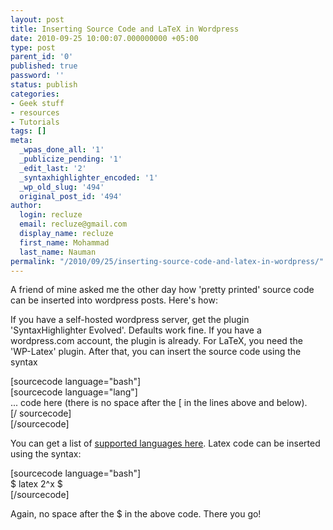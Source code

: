 ```yaml
---
layout: post
title: Inserting Source Code and LaTeX in Wordpress
date: 2010-09-25 10:00:07.000000000 +05:00
type: post
parent_id: '0'
published: true
password: ''
status: publish
categories:
- Geek stuff
- resources
- Tutorials
tags: []
meta:
  _wpas_done_all: '1'
  _publicize_pending: '1'
  _edit_last: '2'
  _syntaxhighlighter_encoded: '1'
  _wp_old_slug: '494'
  original_post_id: '494'
author:
  login: recluze
  email: recluze@gmail.com
  display_name: recluze
  first_name: Mohammad
  last_name: Nauman
permalink: "/2010/09/25/inserting-source-code-and-latex-in-wordpress/"
---
```

A friend of mine asked me the other day how 'pretty printed' source code can be inserted into wordpress posts. Here's how:

If you have a self-hosted wordpress server, get the plugin 'SyntaxHighlighter Evolved'. Defaults work fine. If you have a wordpress.com account, the plugin is already. For LaTeX, you need the 'WP-Latex' plugin. After that, you can insert the source code using the syntax

[sourcecode language="bash"]  
[sourcecode language="lang"]  
 ... code here (there is no space after the [ in the lines above and below).  
[/ sourcecode]  
[/sourcecode]

You can get a list of [supported languages here](http://alexgorbatchev.com/SyntaxHighlighter/manual/brushes/). Latex code can be inserted using the syntax:

[sourcecode language="bash"]  
$ latex 2^x $  
[/sourcecode]

Again, no space after the $ in the above code. There you go!

